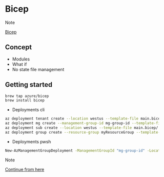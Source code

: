 # Bicep

> [!NOTE]
[Bicep](https://learn.microsoft.com/en-us/azure/azure-resource-manager/bicep/)

## Concept
- Modules
- What if
- No state file management

## Getting started
```bash
brew tap azure/bicep
brew install bicep
```

- Deployments cli 
```bash
az deployment tenant create --location westus --template-file main.bicep/
az deployment mg create --management-group-id mg-group-id --template-file main.bicep/
az deployment sub create --location westus --template-file main.bicep/
az deployment group create --resource-group myResourceGroup --template-file main.bicep/
```

- Deployments pwsh
```bash
New-AzManagementGroupDeployment -ManagementGroupId "mg-group-id" -Location "SwedenCentral" -TemplateFile "main.bicep"
```

> [!NOTE]
[Continue from here](https://learn.microsoft.com/en-us/azure/azure-resource-manager/bicep/overview?tabs=bicep)
